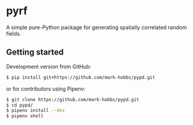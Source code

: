 # pyrf

A simple pure-Python package for generating spatially correlated random fields.

## Getting started

Development version from GitHub:

```bash
$ pip install git+https://github.com/mark-hobbs/pypd.git
```

or for contributors using Pipenv:

```bash
$ git clone https://github.com/mark-hobbs/pypd.git
$ cd pypd/
$ pipenv install --dev
$ pipenv shell
```
